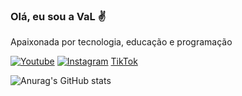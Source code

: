 ### Olá, eu sou a VaL ✌️
Apaixonada por tecnologia, educação e programação


[![Youtube](https://img.shields.io/badge/YouTube-FF0000?style=for-the-badge&logo=youtube&logoColor=white)](https://youtube.com/@valeriajf1)
[![Instagram](https://img.shields.io/badge/Instagram-E4405F?style=for-the-badge&logo=instagram&logoColor=white)](https://instagram.com/@valeriajf1)
[TikTok](https://img.shields.io/badge/TikTok-000000?style=flat&logo=tiktok&logoColor=white)

![Anurag's GitHub stats](https://github-readme-stats.vercel.app/api?username=valeriajf&show_icons=true&theme=radical)
